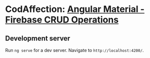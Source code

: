 # CodAffection: [Angular Material - Firebase CRUD Operations](https://www.youtube.com/watch?v=hfhlzY3U27M&list=PLcmog4OnrNmG4fzjI1h0-_D1xwcNJz0_5&index=22&t=306s)

## Development server

Run `ng serve` for a dev server. Navigate to `http://localhost:4200/`.
